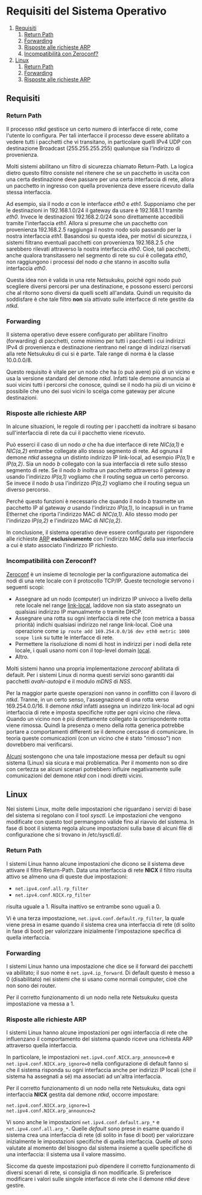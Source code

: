 # Requisiti del Sistema Operativo

1.  [Requisiti](#Requisiti)
    1.  [Return Path](#Requisiti_return_path)
    1.  [Forwarding](#Requisiti_forwarding)
    1.  [Risposte alle richieste ARP](#Requisiti_risposte_arp)
    1.  [Incompatibilità con Zeroconf?](#Requisiti_zeroconf)
1.  [Linux](#Linux)
    1.  [Return Path](#Linux_return_path)
    1.  [Forwarding](#Linux_forwarding)
    1.  [Risposte alle richieste ARP](#Linux_risposte_arp)

## <a name="Requisiti"></a>Requisiti

### <a name="Requisiti_return_path"></a>Return Path

Il processo *ntkd* gestisce un certo numero di interfacce di rete, come l'utente lo configura. Per tali interfacce
il processo deve essere abilitato a vedere tutti i pacchetti che vi transitano, in particolare quelli IPv4 UDP con
destinazione Broadcast (255.255.255.255) qualunque sia l'indirizzo di provenienza.

Molti sistemi abilitano un filtro di sicurezza chiamato Return-Path. La logica dietro questo filtro consiste nel
ritenere che se un pacchetto in uscita con una certa destinazione deve passare per una certa interfaccia di rete, allora
un pacchetto in ingresso con quella provenienza deve essere ricevuto dalla stessa interfaccia.

Ad esempio, sia il nodo *a* con le interfacce *eth0* e *eth1*. Supponiamo che per le destinazioni in 192.168.1.0/24 il
gateway da usare è 192.168.1.1 tramite *eth0*. Invece le destinazioni 192.168.2.0/24 sono direttamente accedibili tramite
l'interfaccia *eth1*. Allora si presume che un pacchetto con provenienza 192.168.2.5 raggiunga il nostro nodo solo
passando per la nostra interfaccia *eth1*. Basandosi su questa idea, per motivi di sicurezza, i sistemi filtrano eventuali
pacchetti con provenienza 192.168.2.5 che sarebbero rilevati attraverso la nostra interfaccia *eth0*. Cioè, tali pacchetti,
anche qualora transitassero nel segmento di rete su cui è collegata *eth0*, non raggiungono i processi del nodo *a* che
stanno in ascolto sulla interfaccia *eth0*.

Questa idea non è valida in una rete Netsukuku, poiché ogni nodo può scegliere diversi percorsi per una destinazione, e
possono esserci percorsi che al ritorno sono diversi da quelli scelti all'andata. Quindi un requisito da soddisfare è che
tale filtro **non** sia attivato sulle interfacce di rete gestite da *ntkd*.

### <a name="Requisiti_forwarding"></a>Forwarding

Il sistema operativo deve essere configurato per abilitare l'inoltro (forwarding) di pacchetti, come minimo per tutti i
pacchetti i cui indirizzi IPv4 di provenienza e destinazione rientrano nel range di indirizzi riservati alla rete Netsukuku
di cui si è parte. Tale range di norma è la classe 10.0.0.0/8.

Questo requisito è vitale per un nodo che ha (o può avere) più di un vicino e usa la versione standard del demone *ntkd*.
Infatti tale demone annuncia ai suoi vicini tutti i percorsi che conosce, quindi se il nodo ha più di un vicino è possibile
che uno dei suoi vicini lo scelga come gateway per alcune destinazioni.

### <a name="Requisiti_risposte_arp"></a>Risposte alle richieste ARP

In alcune situazioni, le regole di routing per i pacchetti da inoltrare si basano sull'interfaccia di rete da cui il
pacchetto viene ricevuto.

Può esserci il caso di un nodo *a* che ha due interfacce di rete *NIC(a,1)* e *NIC(a,2)* entrambe collegate allo stesso
segmento di rete. Ad ognuna il demone *ntkd* assegna un distinto indirizzo IP link-local, ad esempio *IP(a,1)* e
*IP(a,2)*. Sia un nodo *b* collegato con la sua interfaccia di rete sullo stesso segmento di rete. Se il nodo *b* inoltra
un pacchetto attraverso il gateway *a* usando l'indirizzo *IP(a,1)* vogliamo che il routing segua un certo percorso. Se
invece il nodo *b* usa l'indirizzo *IP(a,2)* vogliamo che il routing segua un diverso percorso.

Perché questo funzioni è necessario che quando il nodo *b* trasmette un pacchetto IP al gateway *a* usando l'indirizzo
*IP(a,1)*, lo incapsuli in un frame Ethernet che riporta l'indirizzo MAC di *NIC(a,1)*. Allo stesso modo per l'indirizzo
*IP(a,2)* e l'indirizzo MAC di *NIC(a,2)*.

In conclusione, il sistema operativo deve essere configurato per rispondere alle richieste
[ARP](https://en.wikipedia.org/wiki/Address_Resolution_Protocol) **esclusivamente** con l'indirizzo MAC della sua
interfaccia a cui è stato associato l'indirizzo IP richiesto.

### <a name="Requisiti_zeroconf"></a>Incompatibilità con Zeroconf?

[Zeroconf](https://en.wikipedia.org/wiki/Zero-configuration_networking) è un insieme di tecnologie per la configurazione
automatica dei nodi di una rete locale con il protocollo TCP/IP. Queste tecnologie servono i seguenti scopi:

*   Assegnare ad un nodo (computer) un indirizzo IP univoco a livello della rete locale nel range
    [link-local](https://en.wikipedia.org/wiki/Link-local_address), laddove non sia stato assegnato un qualsiasi
    indirizzo IP manualmente o tramite DHCP.
*   Assegnare una rotta su ogni interfaccia di rete che (con metrica a bassa priorità) indichi qualsiasi indirizzo
    nel range link-local. Cioè una operazione come `ip route add 169.254.0.0/16 dev eth0 metric 1000 scope link` su
    tutte le interfacce di rete.
*   Permettere la risoluzione di nomi di host in indirizzi per i nodi della rete locale, i quali usano nomi con il
    top-level domain [local](https://en.wikipedia.org/wiki/.local).
*   Altro.

Molti sistemi hanno una propria implementazione *zeroconf* abilitata di default. Per i sistemi Linux di norma questi
servizi sono garantiti dai pacchetti *avahi-autoipd* e il modulo *mDNS* di *NSS*.

Per la maggior parte queste operazioni non vanno in conflitto con il lavoro di *ntkd*. Tranne, in un certo senso,
l'assegnazione di una rotta verso 169.254.0.0/16. Il demone *ntkd* infatti assegna un indirizzo link-local ad ogni
interfaccia di rete e imposta specifiche rotte per ogni vicino che rileva. Quando un vicino non è più direttamente
collegato la corrispondente rotta viene rimossa. Quindi la presenza o meno della rotta generica potrebbe portare a
comportamenti differenti se il demone cercasse di comunicare. In teoria queste comunicazioni (con un vicino che è stato
"rimosso") non dovrebbero mai verificarsi.

[Alcuni](https://lists.freedesktop.org/archives/avahi/2006-September/000878.html) sostengono che una tale impostazione
messa per default su ogni sistema (Linux) sia sicura e mai problematica. Per il momento non so dire con certezza se
alcuni scenari potrebbero influire negativamente sulle comunicazioni del demone *ntkd* con i nodi diretti vicini.

## <a name="Linux"></a>Linux

Nei sistemi Linux, molte delle impostazioni che riguardano i servizi di base del sistema si regolano con il tool
*sysctl*. Le impostazioni che vengono modificate con questo tool permangono valide fino al riavvio del sistema. In
fase di boot il sistema regola alcune impostazioni sulla base di alcuni file di configurazione che si trovano in /etc/sysctl.d/.

### <a name="Linux_return_path"></a>Return Path

I sistemi Linux hanno alcune impostazioni che dicono se il sistema deve attivare il filtro Return-Path. Data una
interfaccia di rete **NICX** il filtro risulta attivo se almeno una di queste due impostazioni:

*   `net.ipv4.conf.all.rp_filter`
*   `net.ipv4.conf.NICX.rp_filter`

risulta uguale a 1. Risulta inattivo se entrambe sono uguali a 0.

Vi è una terza impostazione, `net.ipv4.conf.default.rp_filter`, la quale viene presa in esame quando il sistema crea
una interfaccia di rete (di solito in fase di boot) per valorizzare inizialmente l'impostazione specifica di quella interfaccia.

### <a name="Linux_forwarding"></a>Forwarding

I sistemi Linux hanno una impostazione che dice se il forward dei pacchetti va abilitato; il suo nome è
`net.ipv4.ip_forward`. Di default questo è messo a 0 (disabilitato) nei sistemi che si usano come normali computer,
cioè che non sono dei router.

Per il corretto funzionamento di un nodo nella rete Netsukuku questa impostazione va messa a 1.

### <a name="Linux_risposte_arp"></a>Risposte alle richieste ARP

I sistemi Linux hanno alcune impostazioni per ogni interfaccia di rete che influenzano il comportamento del sistema
quando riceve una richiesta ARP attraverso quella interfaccia.

In particolare, le impostazioni `net.ipv4.conf.NICX.arp_announce=0` e `net.ipv4.conf.NICX.arp_ignore=0` nella
configurazione di default fanno si che il sistema risponda su ogni interfaccia anche per indirizzi IP locali (che il
sistema ha assegnati a sé) ma associati ad un'altra interfaccia.

Per il corretto funzionamento di un nodo nella rete Netsukuku, data ogni interfaccia **NICX** gestita dal demone
*ntkd*, occorre impostare:

```
net.ipv4.conf.NICX.arp_ignore=1
net.ipv4.conf.NICX.arp_announce=2
```

Vi sono anche le impostazioni `net.ipv4.conf.default.arp_*` e `net.ipv4.conf.all.arp_*`. Quelle *default* sono prese in
esame quando il sistema crea una interfaccia di rete (di solito in fase di boot) per valorizzare inizialmente le
impostazioni specifiche di quella interfaccia. Quelle *all* sono valutate al momento del bisogno dal sistema insieme
a quelle specifiche di una interfaccia: il sistema usa il valore massimo.

Siccome da queste impostazioni può dipendere il corretto funzionamento di diversi scenari di rete, si consiglia di non
modificarle. Si preferisce modificare i valori sulle singole interfacce di rete che il demone *ntkd* deve gestire.

